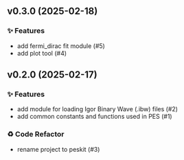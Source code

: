 ## v0.3.0 (2025-02-18)

### ✨ Features

- add fermi_dirac fit module (#5)
- add plot tool (#4)

## v0.2.0 (2025-02-17)

### ✨ Features

- add module for loading Igor Binary Wave (.ibw) files (#2)
- add common constants and functions used in PES (#1)

### ♻️ Code Refactor

- rename project to peskit (#3)
